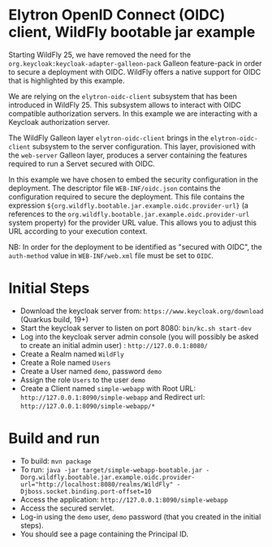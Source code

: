 # Elytron OpenID Connect (OIDC) client, WildFly bootable jar example

Starting WildFly 25, we have removed the need for the `org.keycloak:keycloak-adapter-galleon-pack` Galleon feature-pack in order to 
secure a deployment with OIDC. WildFly offers a native support for OIDC that is highlighted by this example.

We are relying on the `elytron-oidc-client` subsystem that has been introduced in WildFly 25. This subsystem allows to interact with OIDC compatible 
authorization servers. In this example we are interacting with a Keycloak authorization server.

The WildFly Galleon layer `elytron-oidc-client` brings in the `elytron-oidc-client` subsystem to the server configuration. This layer,
provisioned with the `web-server` Galleon layer, produces a server containing the features required to run a Servet secured with OIDC. 

In this example we have chosen to embed the security configuration in the deployment. The descriptor file `WEB-INF/oidc.json` contains the configuration 
required to secure the deployment. This file contains the expression `${org.wildfly.bootable.jar.example.oidc.provider-url}` 
(a references to the `org.wildfly.bootable.jar.example.oidc.provider-url` system property) for the provider URL value. 
This allows you to adjust this URL according to your execution context.

NB: In order for the deployment to be identified as "secured with OIDC", the `auth-method` value in `WEB-INF/web.xml` file must be set to `OIDC`.

Initial Steps
=======

* Download the keycloak server from: `https://www.keycloak.org/download` (Quarkus build, 19+)
* Start the keycloak server to listen on port 8080: `bin/kc.sh start-dev`
* Log into the keycloak server admin console (you will possibly be asked to create an initial admin user) : `http://127.0.0.1:8080/`
* Create a Realm named `WildFly`
* Create a Role named `Users`
* Create a User named `demo`, password `demo`
* Assign the role `Users` to the user `demo`
* Create a Client named `simple-webapp` with Root URL: `http://127.0.0.1:8090/simple-webapp` and Redirect url: `http://127.0.0.1:8090/simple-webapp/*`

Build and run
========

* To build: `mvn package`
* To run: `java -jar target/simple-webapp-bootable.jar -Dorg.wildfly.bootable.jar.example.oidc.provider-url="http://localhost:8080/realms/WildFly" -Djboss.socket.binding.port-offset=10`
* Access the application: `http://127.0.0.1:8090/simple-webapp`
* Access the secured servlet.
* Log-in using the `demo` user, `demo` password (that you created in the initial steps).
* You should see a page containing the Principal ID.